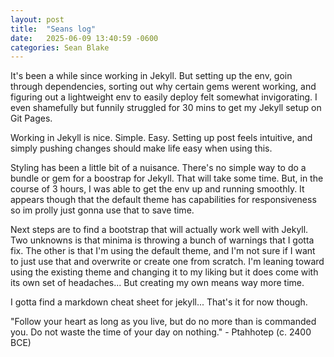 ```yaml
---
layout: post
title:  "Seans log"
date:   2025-06-09 13:40:59 -0600
categories: Sean Blake
---
```

It's been a while since working in Jekyll. But setting up the env, goin through dependencies, sorting out why certain gems werent working, and figuring out a lightweight env to easily deploy felt somewhat invigorating. I even shamefully but funnily struggled for 30 mins to get my Jekyll setup on Git Pages. 

Working in Jekyll is nice. Simple. Easy. Setting up post feels intuitive, and simply pushing changes should make life easy when using this.

Styling has been a little bit of a nuisance. There's no simple way to do a bundle or gem for a boostrap for Jekyll. That will take some time. But, in the course of 3 hours, I was able to get the env up and running smoothly. It appears though that the default theme has capabilities for responsiveness so im prolly just gonna use that to save time.

Next steps are to find a bootstrap that will actually work well with Jekyll. Two unknowns is that minima is throwing a bunch of warnings that I gotta fix. The other is that I'm using the default theme, and I'm not sure if I want to just use that and overwrite or create one from scratch. I'm leaning toward using the existing theme and changing it to my liking but it does come with its own set of headaches... But creating my own means way more time. 

I gotta find a markdown cheat sheet for jekyll... That's it for now though.


"Follow your heart as long as you live, but do no more than is commanded you. Do not waste the time of your day on nothing." - Ptahhotep (c. 2400 BCE)